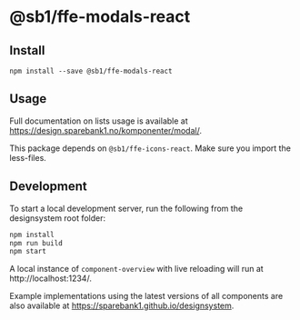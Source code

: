 # @sb1/ffe-modals-react

## Install

```
npm install --save @sb1/ffe-modals-react
```

## Usage

Full documentation on lists usage is available at https://design.sparebank1.no/komponenter/modal/.

This package depends on `@sb1/ffe-icons-react`.
Make sure you import the less-files.

## Development

To start a local development server, run the following from the designsystem root folder:

```bash
npm install
npm run build
npm start
```

A local instance of `component-overview` with live reloading will run at http://localhost:1234/.

Example implementations using the latest versions of all components are also available at https://sparebank1.github.io/designsystem.
